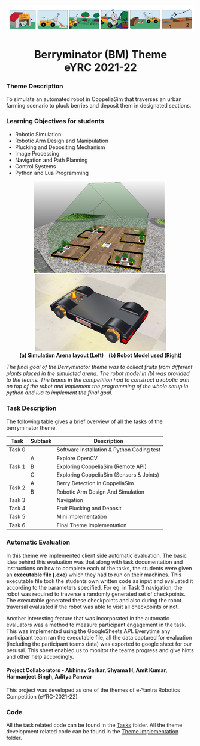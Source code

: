 <div align = "center"><img src="./Images/berryminator_theme1.png" alt="im1" width=900><h1>Berryminator (BM) Theme<br> eYRC 2021-22</h1>

</div>

### Theme Description
To simulate an automated robot in CoppeliaSim that traverses an urban farming scenario to pluck berries and deposit them in designated sections.

### Learning Objectives for students
- Robotic Simulation
- Robotic Arm Design and Manipulation 
- Plucking and Depositing Mechanism
- Image Processing
- Navigation and Path Planning
- Control Systems
- Python and Lua Programming

<div align = "center"><img src="./Images/arena.png" alt="img2" width=350> &nbsp;<img src="./Images/robot.png" alt="img2" width=350>
<br><b>(a) Simulation Arena layout (Left) &nbsp;&nbsp; (b) Robot Model used (Right) </b>

</div>

*The final goal of the Berryminator theme was to collect fruits from different plants placed in the simulated arena. The robot model in (b) was provided to the teams. The teams in the competition had to construct a robotic arm on top of the robot and implement the programming of the whole setup in python and lua to implement the final goal.*

### Task Description
The following table gives a brief overview of all the tasks of the berryminator theme.

<div align = "center">
<!-- <style type="text/css">
.tg  {border-collapse:collapse;border-spacing:0;}
.tg td{border-color:black;border-style:solid;border-width:1px;font-family:Arial, sans-serif;font-size:14px;
  overflow:hidden;padding:10px 5px;word-break:normal;}
.tg th{border-color:black;border-style:solid;border-width:1px;font-family:Arial, sans-serif;font-size:14px;
  font-weight:normal;overflow:hidden;padding:10px 5px;word-break:normal;}
.tg .tg-c3ow{border-color:inherit;text-align:center;vertical-align:top}
.tg .tg-7btt{border-color:inherit;font-weight:bold;text-align:center;vertical-align:top}
.tg .tg-0pky{border-color:inherit;text-align:left;vertical-align:top}
</style> -->
<table class="tg"><thead>
  <tr>
    <th class="tg-7btt">Task</th>
    <th class="tg-7btt">Subtask</th>
    <th class="tg-7btt">Description</th>
  </tr></thead>
<tbody>
  <tr>
    <td class="tg-c3ow">Task 0</td>
    <td class="tg-c3ow"></td>
    <td class="tg-0pky">Software Installation &amp; Python Coding test</td>
  </tr>
  <tr>
    <td class="tg-c3ow" rowspan="3">Task 1</td>
    <td class="tg-c3ow">A</td>
    <td class="tg-0pky">Explore OpenCV</td>
  </tr>
  <tr>
    <td class="tg-c3ow">B</td>
    <td class="tg-0pky">Exploring CoppeliaSim (Remote API)</td>
  </tr>
  <tr>
    <td class="tg-c3ow">C</td>
    <td class="tg-0pky">Exploring CoppeliaSim (Sensors &amp; Joints)</td>
  </tr>
  <tr>
    <td class="tg-c3ow" rowspan="2">Task 2</td>
    <td class="tg-c3ow">A</td>
    <td class="tg-0pky">Berry Detection in CoppeliaSim</td>
  </tr>
  <tr>
    <td class="tg-c3ow">B</td>
    <td class="tg-0pky">Robotic Arm Design And Simulation</td>
  </tr>
  <tr>
    <td class="tg-c3ow">Task 3</td>
    <td class="tg-c3ow"></td>
    <td class="tg-0pky">Navigation</td>
  </tr>
  <tr>
    <td class="tg-c3ow">Task 4</td>
    <td class="tg-c3ow"></td>
    <td class="tg-0pky">Fruit Plucking and Deposit</td>
  </tr>
  <tr>
    <td class="tg-c3ow">Task 5</td>
    <td class="tg-c3ow"></td>
    <td class="tg-0pky">Mini Implementation</td>
  </tr>
  <tr>
    <td class="tg-c3ow">Task 6</td>
    <td class="tg-c3ow"></td>
    <td class="tg-0pky">Final Theme Implementation</td>
  </tr>
</tbody></table>

</div>

### Automatic Evaluation
In this theme we implemented client side automatic evaluation. The basic idea behind this evaluation was that along with task documentation and instructions on how to complete each of the tasks, the students were given an **executable file (.exe)** which they had to run on their machines. This executable file took the students own written code as input and evaluated it according to the parameters specified. For eg. in Task 3 navigation, the robot was required to traverse a randomly generated set of checkpoints. The executable generated these checkpoints and also during the robot traversal evaluated if the robot was able to visit all checkpoints or not.

Another interesting feature that was incorporated in the automatic evaluators was a method to measure participant engagement in the task. This was implemented using the GoogleSheets API. Everytime any participant team ran the executable file, all the data captured for evaluation (including the participant teams data) was exported to google sheet for our perusal. This sheet enabled us to monitor the teams progress and give hints and other help accordingly.

#### **Project Collaborators** - Abhinav Sarkar, Shyama H, Amit Kumar, Harmanjeet Singh, Aditya Panwar
This project was developed as one of the themes of e-Yantra Robotics Competition (eYRC-2021-22)

### Code
All the task related code can be found in the [Tasks](./Tasks/) folder. All the theme development related code can be found in the [Theme Implementation](./Theme_Implementation) folder.